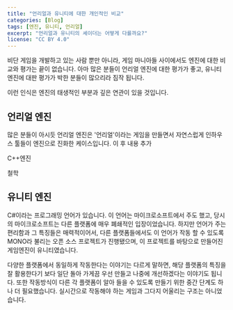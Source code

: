 ```yaml
---
title: "언리얼과 유니티에 대한 개인적인 비교"
categories: [Blog]
tags: [엔진, 유니티, 언리얼]
excerpt: "언리얼과 유니티의 셰이더는 어떻게 다를까요?"
license: "CC BY 4.0"
---
```

비단 게임을 개발하고 있는 사람 뿐만 아니라, 게임 마니아들 사이에서도 엔진에 대한 비교와 평가는 끝이 없습니다. 아마 많은 분들이 언리얼 엔진에 대한 평가가 좋고, 유니티 엔진에 대판 평가가 박한 분들이 많으리라 짐작 됩니다.

이런 인식은 엔진의 태생적인 부분과 깊은 연관이 있을 것입니다.

## 언리얼 엔진

많은 분들이 아시듯 언리얼 엔진은 '언리얼'이라는 게임을 만들면서 자연스럽게 인하우스 툴들이 엔진으로 진화한 케이스입니다. 이 후 내용 추가

C++엔진

철학

## 유니티 엔진

C#이라는 프로그래밍 언어가 있습니다. 이 언어는 마이크로소프트에서 주도 했고, 당시의 마이크로소프트는 다른 플랫폼에 매우 폐쇄적인 입장이었습니다. 하지만 언어가 주는 편리함과 그 특징들은 매력적이어서, 다른 플랫폼들에서도 이 언어가 작동 할 수 있도록 MONO라 불리는 오픈 소스 프로젝트가 진행됐으며, 이 프로젝트를 바탕으로 만들어진 게임엔진이 유니티였습니다.

다양한 플랫폼에서 동일하게 작동한다는 이야기는 다르게 말하면, 해당 플랫폼의 특징을 잘 활용한다기 보다 일단 돌아 가게끔 우선 만들고 나중에 개선하겠다는 이야기도 됩니다. 또한 작동방식이 다른 각 플랫폼이 알아 들을 수 있도록 만들기 위한 중간 단계도 하나 더 필요했습니다. 실시간으로 작동해야 하는 게임과 그다지 어울리는 구조는 아니었습니다.

